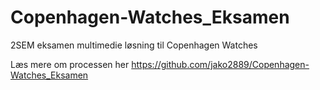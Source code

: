 # Copenhagen-Watches_Eksamen
2SEM eksamen multimedie løsning til Copenhagen Watches

Læs mere om processen her
https://github.com/jako2889/Copenhagen-Watches_Eksamen
